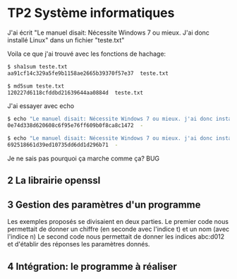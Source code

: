 TP2 Système informatiques
===========================

J'ai écrit "Le manuel disait: Nécessite Windows 7 ou mieux. J'ai donc installé Linux" dans un fichier "teste.txt"

Voila ce que j'ai trouvé avec les fonctions de hachage:

```bash
$ sha1sum teste.txt 
aa91cf14c329a5fe9b1158ae2665b39370f57e37  teste.txt
```

```bash
$ md5sum teste.txt 
120227d6118cfddbd21639644aa0884d  teste.txt
```

J'ai essayer avec echo

```bash
$ echo "Le manuel disait: Nécessite Windows 7 ou mieux. j'ai donc installé Linux" | sha1sum
0e74d338d620608c6f95e76ff609b0f8ca8c1472  -
```

```bash
$ echo "Le manuel disait: Nécessite Windows 7 ou mieux. j'ai donc installé Linux" | md5sum
692518661d39ed10735dd6dd1d296b71  -
```

Je ne sais pas pourquoi ça marche comme ça? BUG

## 2 La librairie openssl


## 3 Gestion des paramètres d'un programme
Les exemples proposés se divisaient en deux parties.
Le premier code nous permettait de donner un chiffre (en seconde avec l'indice t) et un nom (avec l'indice n)
Le second code nous permettait de donner les indices abc:d012 et d'établir des réponses les paramètres donnés.


## 4 Intégration: le programme à réaliser

